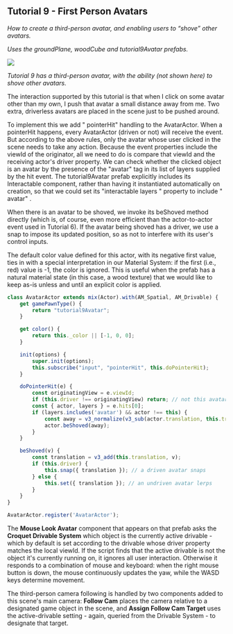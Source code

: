 ## Tutorial 9 - First Person Avatars
*How to create a third-person avatar, and enabling users to “shove” other avatars.*

*Uses the groundPlane, woodCube and tutorial9Avatar prefabs.*

![](images/image13.gif)

*Tutorial 9 has a third-person avatar, with the ability (not shown here) to shove other avatars.*

The interaction supported by this tutorial is that when I click on some avatar other than my own, I push that avatar a small distance away from me. Two extra, driverless avatars are placed in the scene just to be pushed around.

To implement this we add " pointerHit" handling to the AvatarActor. When a pointerHit happens, every AvatarActor (driven or not) will receive the event. But according to the above rules, only the avatar whose user clicked in the scene needs to take any action. Because the event properties include the viewId of the originator, all we need to do is compare that viewId and the receiving actor's driver property. We can check whether the clicked object is an avatar by the presence of the "avatar" tag in its list of layers supplied by the hit event. The tutorial9Avatar prefab explicitly includes its Interactable component, rather than having it instantiated automatically on creation, so that we could set its "interactable layers " property to include " avatar" .

When there is an avatar to be shoved, we invoke its beShoved method directly (which is, of course, even more efficient than the actor-to-actor event used in Tutorial 6). If the avatar being shoved has a driver, we use a snap to impose its updated position, so as not to interfere with its user's control inputs.

The default color value defined for this actor, with its negative first value, ties in with a special interpretation in our Material System: if the first (i.e., red) value is -1, the color is ignored. This is useful when the prefab has a natural material state (in this case, a wood texture) that we would like to keep as-is unless and until an explicit color is applied.

```js
class AvatarActor extends mix(Actor).with(AM_Spatial, AM_Drivable) {
    get gamePawnType() {
        return "tutorial9Avatar";
    }

    get color() {
        return this._color || [-1, 0, 0];
    }

    init(options) {
        super.init(options);
        this.subscribe("input", "pointerHit", this.doPointerHit);
    }

    doPointerHit(e) {
        const originatingView = e.viewId;
        if (this.driver !== originatingView) return; // not this avatar's responsibility
        const { actor, layers } = e.hits[0];
        if (layers.includes('avatar') && actor !== this) {
            const away = v3_normalize(v3_sub(actor.translation, this.translation));
            actor.beShoved(away);
        }
    }

    beShoved(v) {
        const translation = v3_add(this.translation, v);
        if (this.driver) {
            this.snap({ translation }); // a driven avatar snaps
        } else {
            this.set({ translation }); // an undriven avatar lerps
        }
    }
}

AvatarActor.register('AvatarActor');
```

The **Mouse Look Avatar** component that appears on that prefab asks the **Croquet Drivable System** which object is the currently active drivable - which by default is set according to the drivable whose driver property matches the local viewId. If the script finds that the active drivable is not the object it's currently running on, it ignores all user interaction. Otherwise it responds to a combination of mouse and keyboard: when the right mouse button is down, the mouse continuously updates the yaw, while the WASD keys determine movement.

The third-person camera following is handled by two components added to this scene's main camera: **Follow Cam** places the camera relative to a designated game object in the scene, and **Assign Follow Cam Target** uses the active-drivable setting - again, queried from the Drivable System - to designate that target.